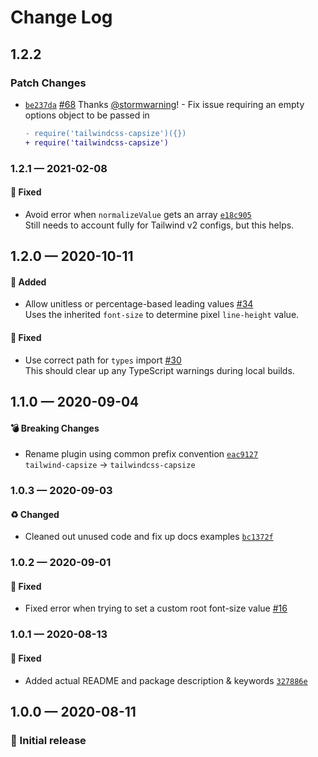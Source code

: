 # Change Log

## 1.2.2

### Patch Changes

- [`be237da`](https://github.com/stormwarning/tailwindcss-capsize/commit/be237daac00375f502611a6b7b1fce1e048e9688) [#68](https://github.com/stormwarning/tailwindcss-capsize/pull/68) Thanks [@stormwarning](https://github.com/stormwarning)! - Fix issue requiring an empty options object to be passed in

  ```diff
  - require('tailwindcss-capsize')({})
  + require('tailwindcss-capsize')
  ```

### 1.2.1 — 2021-02-08

#### 🐛 Fixed

- Avoid error when `normalizeValue` gets an array [`e18c905`](https://github.com/stormwarning/tailwindcss-capsize/commit/e18c9055f2f5607c6c2d58c96fa0cfb46bb1e1c6)  
  Still needs to account fully for Tailwind v2 configs, but this helps.

## 1.2.0 — 2020-10-11

#### 🎁 Added

- Allow unitless or percentage-based leading values [#34](https://github.com/stormwarning/tailwindcss-capsize/pull/34)  
  Uses the inherited `font-size` to determine pixel `line-height` value.

#### 🐛 Fixed

- Use correct path for `types` import [#30](https://github.com/stormwarning/tailwindcss-capsize/pull/30)  
  This should clear up any TypeScript warnings during local builds.

## 1.1.0 — 2020-09-04

#### 💣 Breaking Changes

- Rename plugin using common prefix convention [`eac9127`](https://github.com/stormwarning/tailwindcss-capsize/commit/eac91277f979ef4233790deedb76cf3ac9b8a9c1) \
  `tailwind-capsize` → `tailwindcss-capsize`

### 1.0.3 — 2020-09-03

#### ♻️ Changed

- Cleaned out unused code and fix up docs examples [`bc1372f`](https://github.com/stormwarning/tailwindcss-capsize/commit/bc1372f8a6b96a0b19d2ce48dcbda598a715c25c)

### 1.0.2 — 2020-09-01

#### 🐛 Fixed

- Fixed error when trying to set a custom root font-size value [#16](https://github.com/stormwarning/tailwindcss-capsize/pull/16)

### 1.0.1 — 2020-08-13

#### 🐛 Fixed

- Added actual README and package description & keywords [`327886e`](https://github.com/stormwarning/tailwindcss-capsize/commit/327886ed2b57e76a12424bf6050ac193e0c23d10)

## 1.0.0 — 2020-08-11

### 🎉 Initial release
